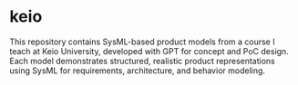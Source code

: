# keio
This repository contains SysML-based product models from a course I teach at Keio University, developed with GPT for concept and PoC design. Each model demonstrates structured, realistic product representations using SysML for requirements, architecture, and behavior modeling.
